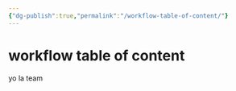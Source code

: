 ```yaml
---
{"dg-publish":true,"permalink":"/workflow-table-of-content/"}
---
```



# workflow table of content
yo la team
